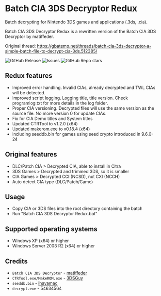 # Batch CIA 3DS Decryptor Redux
Batch decrypting for Nintendo 3DS games and applications (.3ds, .cia).

Batch CIA 3DS Decryptor Redux is a rewritten version of the Batch CIA 3DS Decryptor by matiffeder.

Original thread: https://gbatemp.net/threads/batch-cia-3ds-decryptor-a-simple-batch-file-to-decrypt-cia-3ds.512385/

![GitHub Release](https://img.shields.io/github/v/release/xxmichibxx/Batch-CIA-3DS-Decryptor-Redux) ![Issues](https://img.shields.io/github/issues/xxmichibxx/Batch-CIA-3DS-Decryptor-Redux) ![GitHub Repo stars](https://img.shields.io/github/stars/xxmichibxx/Batch-CIA-3DS-Decryptor-Redux) 

## Redux features
* Improved error handling. Invalid CIAs, already decrypted and TWL CIAs will be detected.
* Improved script logging. Logging title, title version. Check programlog.txt for more details in the log folder.
* Proper CIA versioning. Decrypted files will use the same version as the source file. No more version 0 for update CIAs.
* Fix for CIA Demo titles and System titles
* Updated CTRTool to v1.2.0 (x64)
* Updated makerom.exe to v0.18.4 (x64)
* Including seeddb.bin for games using seed crypto introduced in 9.6.0-24

## Original features
* DLC/Patch CIA > Decrypted CIA, able to install in Citra
* 3DS Games > Decrypted and trimmed 3DS, so it is smaller
* CIA Games > Decrypted CCI (NCSD), not CXI (NCCH)
* Auto detect CIA type (DLC/Patch/Game)

## Usage
* Copy CIA or 3DS files into the root directory containing the batch
* Run "Batch CIA 3DS Decryptor Redux.bat"

## Supported operating systems
* Windows XP (x64) or higher
* Windows Server 2003 R2 (x64) or higher

## Credits
* `Batch CIA 3DS Decryptor` - [matiffeder](https://github.com/matiffeder/3DS-stuff)
* `CTRTool.exe/MakeROM.exe` - [3DSGuy](https://github.com/3DSGuy/Project_CTR)
* `seeddb.bin` - [ihavamac](https://github.com/ihaveamac/3DS-rom-tools/tree/master/seeddb)
* `decrypt.exe` - 54634564
